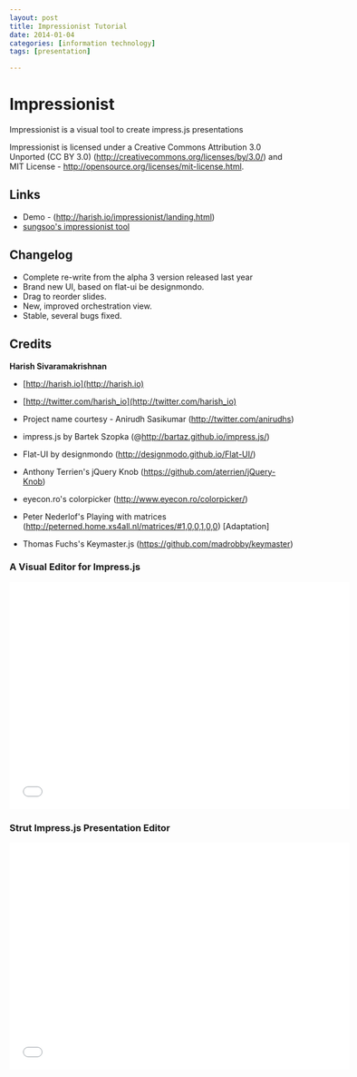 ```yaml
---
layout: post
title: Impressionist Tutorial
date: 2014-01-04
categories: [information technology]
tags: [presentation]

---
```


Impressionist
=======

Impressionist is a visual tool to create impress.js presentations

Impressionist is licensed under a Creative Commons Attribution 3.0 Unported (CC BY 3.0)  (http://creativecommons.org/licenses/by/3.0/) and MIT License - http://opensource.org/licenses/mit-license.html. 


## Links

+ Demo - (http://harish.io/impressionist/landing.html)
+ [sungsoo's impressionist tool](http://sungsoo.github.io/presentations/Impressionist/landing.html)

## Changelog

+ Complete re-write from the alpha 3 version released last year
+ Brand new UI, based on flat-ui be designmondo.
+ Drag to reorder slides.
+ New, improved orchestration view.
+ Stable, several bugs fixed.


## Credits
**Harish Sivaramakrishnan**

+ [http://harish.io](http://harish.io)
+ [http://twitter.com/harish_io](http://twitter.com/harish_io)

+ Project name courtesy - Anirudh Sasikumar (http://twitter.com/anirudhs)
+ impress.js by Bartek Szopka (@http://bartaz.github.io/impress.js/)
+ Flat-UI by designmondo (http://designmodo.github.io/Flat-UI/)
+ Anthony Terrien's jQuery Knob (https://github.com/aterrien/jQuery-Knob)
+ eyecon.ro's colorpicker (http://www.eyecon.ro/colorpicker/)
+ Peter Nederlof's Playing with matrices (http://peterned.home.xs4all.nl/matrices/#1,0,0,1,0,0) [Adaptation]
+ Thomas Fuchs's Keymaster.js (https://github.com/madrobby/keymaster)

### A Visual Editor for Impress.js

<iframe width="600" height="400" src="//www.youtube.com/embed/RIOgPPbHNjk" frameborder="0" allowfullscreen></iframe>

### Strut Impress.js Presentation Editor

<iframe width="600" height="400" src="//www.youtube.com/embed/zA5s8wwme44" frameborder="0" allowfullscreen></iframe>